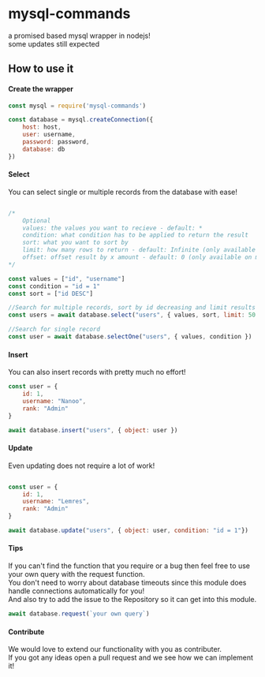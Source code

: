 # mysql-commands
a promised based mysql wrapper in nodejs!
<br>
some updates still expected

## How to use it

#### Create the wrapper

```js
const mysql = require('mysql-commands')

const database = mysql.createConnection({
    host: host,
    user: username,
    password: password,
    database: db
})
```

#### Select

You can select single or multiple records from the database with ease!

```js

/* 
    Optional
    values: the values you want to recieve - default: *
    condition: what condition has to be applied to return the result
    sort: what you want to sort by
    limit: how many rows to return - default: Infinite (only available on multi search)
    offset: offset result by x amount - default: 0 (only available on multi search)
*/

const values = ["id", "username"]
const condition = "id = 1"
const sort = ["id DESC"]

//Search for multiple records, sort by id decreasing and limit results to 50
const users = await database.select("users", { values, sort, limit: 50 })

//Search for single record
const user = await database.selectOne("users", { values, condition })
```

#### Insert

You can also insert records with pretty much no effort!

```js
const user = {
    id: 1,
    username: "Nanoo",
    rank: "Admin"
}

await database.insert("users", { object: user })
```

#### Update

Even updating does not require a lot of work!

```js

const user = {
    id: 1,
    username: "Lemres",
    rank: "Admin"
}

await database.update("users", { object: user, condition: "id = 1"})

```

#### Tips
If you can't find the function that you require or a bug then feel free to use your own query with the request function.
<br>
You don't need to worry about database timeouts since this module does handle connections automatically for you!
<br>
And also try to add the issue to the Repository so it can get into this module.

```js
await database.request(`your own query`)
```

#### Contribute

We would love to extend our functionality with you as contributer.
<br>
If you got any ideas open a pull request and we see how we can implement it!